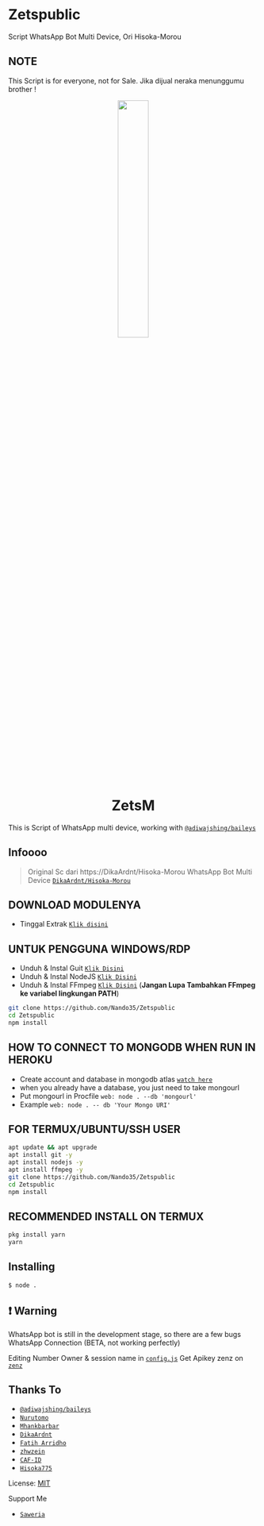 # Zetspublic
Script WhatsApp Bot Multi Device, Ori Hisoka-Morou

## NOTE
This Script is for everyone, not for Sale. Jika dijual neraka menunggumu brother !

<p align="center">
	<img src="https://telegra.ph/file/fb1c7b54269534344ba7c.jpg" width="35%" style="margin-left: auto;margin-right: auto;display: block;">
</p>
<h1 align="center">ZetsM</h1>

This is Script of WhatsApp multi device, working with [`@adiwajshing/baileys`](https://github.com/adiwajshing/baileys)

## Infoooo
> Original Sc dari https://DikaArdnt/Hisoka-Morou
WhatsApp Bot Multi Device [`DikaArdnt/Hisoka-Morou`](https://github.com/DikaArdnt/Hisoka-Morou)

## DOWNLOAD MODULENYA
* Tinggal Extrak [`Klik disini`](https://www.mediafire.com/file/5h0y1l2hs6aoqqp/node_modules.zip/file)

## UNTUK PENGGUNA WINDOWS/RDP

* Unduh & Instal Guit [`Klik Disini`](https://git-scm.com/downloads)
* Unduh & Instal NodeJS [`Klik Disini`](https://nodejs.org/en/download)
* Unduh & Instal FFmpeg [`Klik Disini`](https://ffmpeg.org/download.html) (**Jangan Lupa Tambahkan FFmpeg ke variabel lingkungan PATH**)


```bash
git clone https://github.com/Nando35/Zetspublic
cd Zetspublic
npm install
```

## HOW TO CONNECT TO MONGODB WHEN RUN IN HEROKU

* Create account and database in mongodb atlas [`watch here`](https://youtu.be/rPqRyYJmx2g)
* when you already have a database, you just need to take mongourl
* Put mongourl in Procfile `web: node . --db 'mongourl'`
* Example `web: node . -- db 'Your Mongo URI'`



## FOR TERMUX/UBUNTU/SSH USER

```bash
apt update && apt upgrade
apt install git -y
apt install nodejs -y
apt install ffmpeg -y
git clone https://github.com/Nando35/Zetspublic
cd Zetspublic
npm install
```

## RECOMMENDED INSTALL ON TERMUX

```bash
pkg install yarn
yarn
```

## Installing
```bash
$ node .
```

## ❗ Warning
WhatsApp bot is still in the development stage, so there are a few bugs
WhatsApp Connection (BETA, not working perfectly)

Editing Number Owner & session name in [`config.js`](https://github.com/DikaArdnt/Hisoka-Morou/blob/master/config.js)
Get Apikey zenz on [`zenz`](https://zenzapi.xyz/pricing)


## Thanks To
* [`@adiwajshing/baileys`](https://github.com/adiwajshing/baileys)
* [`Nurutomo`](https://github.com/Nurutomo)
* [`Mhankbarbar`](https://github.com/MhankBarBar)
* [`DikaArdnt`](https://github.com/DikaArdnt)
* [`Fatih Arridho`](https://github.com/FatihArridho)
* [`zhwzein`](https://github.com/zhwzein)
* [`CAF-ID`](https://github.com/CAF-ID)
* [`Hisoka775`](https://github.com/Hisoka775)


License: [MIT](https://en.wikipedia.org/wiki/MIT_License)

Support Me
* [`Saweria`](https://saweria.co/Nando35)
